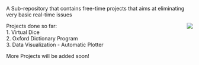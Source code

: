 A Sub-repository that contains free-time projects that aims at eliminating very basic real-time issues

<img align='right' src= "https://cdn.dribbble.com/users/612155/screenshots/1718172/media/48a62c417f5f070ea7683b964d83c1ed.gif">

Projects done so far:
<br>1. Virtual Dice 
<br>2. Oxford Dictionary Program
<br>3. Data Visualization - Automatic Plotter

More Projects will be added soon!
